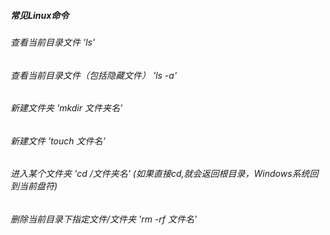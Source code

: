 ##### 常见Linux命令
###### 查看当前目录文件  'ls'
###### 查看当前目录文件（包括隐藏文件）  'ls -a'
###### 新建文件夹 'mkdir 文件夹名'
###### 新建文件  'touch 文件名'
###### 进入某个文件夹 'cd /文件夹名' (如果直接cd,就会返回根目录，Windows系统回到当前盘符)
###### 删除当前目录下指定文件/文件夹 'rm -rf 文件名'
